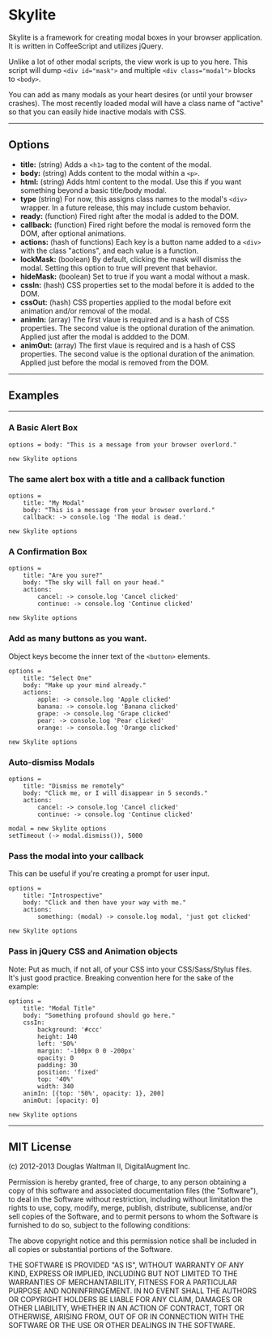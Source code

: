 # Skylite

Skylite is a framework for creating modal boxes in your browser application. It is written in CoffeeScript and utilizes jQuery.

Unlike a lot of other modal scripts, the view work is up to you here. This script will dump `<div id="mask">` and multiple `<div class="modal">` blocks to `<body>`.

You can add as many modals as your heart desires (or until your browser crashes). The most recently loaded modal will have a class name of "active" so that you can easily hide inactive modals with CSS.

---

## Options

* **title:** (string) Adds a `<h1>` tag to the content of the modal.
* **body:** (string) Adds content to the modal within a `<p>`.
* **html:** (string) Adds html content to the modal. Use this if you want something beyond a basic title/body modal.
* **type** (string) For now, this assigns class names to the modal's `<div>` wrapper. In a future release, this may include custom behavior.
* **ready:** (function) Fired right after the modal is added to the DOM.
* **callback:** (function) Fired right before the modal is removed form the DOM, after optional animations.
* **actions:** (hash of functions) Each key is a button name added to a `<div>` with the class "actions", and each value is a function.
* **lockMask:** (boolean) By default, clicking the mask will dismiss the modal. Setting this option to true will prevent that behavior.
* **hideMask:** (boolean) Set to true if you want a modal without a mask.
* **cssIn:** (hash) CSS properties set to the modal before it is added to the DOM.
* **cssOut:** (hash) CSS properties applied to the modal before exit animation and/or removal of the modal.
* **animIn:** (array) The first vlaue is required and is a hash of CSS properties. The second value is the optional duration of the animation. Applied just after the modal is addded to the DOM.
* **animOut:** (array) The first vlaue is required and is a hash of CSS properties. The second value is the optional duration of the animation. Applied just before the modal is removed from the DOM.

---

## Examples

---

### A Basic Alert Box

```
options = body: "This is a message from your browser overlord."

new Skylite options
```

### The same alert box with a title and a callback function

```
options =
    title: "My Modal"
    body: "This is a message from your browser overlord."
    callback: -> console.log 'The modal is dead.'

new Skylite options
```

### A Confirmation Box

```
options =
    title: "Are you sure?"
    body: "The sky will fall on your head."
    actions:
        cancel: -> console.log 'Cancel clicked'
        continue: -> console.log 'Continue clicked'

new Skylite options
```

### Add as many buttons as you want.

Object keys become the inner text of the `<button>` elements.

```
options =
    title: "Select One"
    body: "Make up your mind already."
    actions:
        apple: -> console.log 'Apple clicked'
        banana: -> console.log 'Banana clicked'
        grape: -> console.log 'Grape clicked'
        pear: -> console.log 'Pear clicked'
        orange: -> console.log 'Orange clicked'

new Skylite options
```

### Auto-dismiss Modals

```
options =
    title: "Dismiss me remotely"
    body: "Click me, or I will disappear in 5 seconds."
    actions:
        cancel: -> console.log 'Cancel clicked'
        continue: -> console.log 'Continue clicked'

modal = new Skylite options
setTimeout (-> modal.dismiss()), 5000

```

### Pass the modal into your callback

This can be useful if you're creating a prompt for user input.

```
options =
    title: "Introspective"
    body: "Click and then have your way with me."
    actions:
        something: (modal) -> console.log modal, 'just got clicked'

new Skylite options
```

### Pass in jQuery CSS and Animation objects

Note: Put as much, if not all, of your CSS into your CSS/Sass/Stylus files.
It's just good practice. Breaking convention here for the sake of the example:

```
options =
    title: "Modal Title"
    body: "Something profound should go here."
    cssIn:
        background: '#ccc'
        height: 140
        left: '50%'
        margin: '-100px 0 0 -200px'
        opacity: 0
        padding: 30
        position: 'fixed'
        top: '40%'
        width: 340
    animIn: [{top: '50%', opacity: 1}, 200]
    animOut: [opacity: 0]

new Skylite options
```

---

## MIT License

(c) 2012-2013 Douglas Waltman II, DigitalAugment Inc.

Permission is hereby granted, free of charge, to any person obtaining
a copy of this software and associated documentation files (the
"Software"), to deal in the Software without restriction, including
without limitation the rights to use, copy, modify, merge, publish,
distribute, sublicense, and/or sell copies of the Software, and to
permit persons to whom the Software is furnished to do so, subject to
the following conditions:

The above copyright notice and this permission notice shall be
included in all copies or substantial portions of the Software.

THE SOFTWARE IS PROVIDED "AS IS", WITHOUT WARRANTY OF ANY KIND,
EXPRESS OR IMPLIED, INCLUDING BUT NOT LIMITED TO THE WARRANTIES OF
MERCHANTABILITY, FITNESS FOR A PARTICULAR PURPOSE AND
NONINFRINGEMENT. IN NO EVENT SHALL THE AUTHORS OR COPYRIGHT HOLDERS BE
LIABLE FOR ANY CLAIM, DAMAGES OR OTHER LIABILITY, WHETHER IN AN ACTION
OF CONTRACT, TORT OR OTHERWISE, ARISING FROM, OUT OF OR IN CONNECTION
WITH THE SOFTWARE OR THE USE OR OTHER DEALINGS IN THE SOFTWARE.